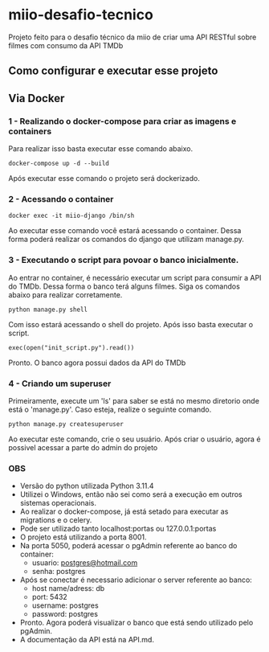 # miio-desafio-tecnico
Projeto feito para o desafio técnico da miio de criar uma API RESTful sobre filmes com consumo da API TMDb
## Como configurar e executar esse projeto
## Via Docker
### 1 - Realizando o docker-compose para criar as imagens e containers
Para realizar isso basta executar esse comando abaixo.
```
docker-compose up -d --build       
```
Após executar esse comando o projeto será dockerizado.
### 2 - Acessando o container
```
docker exec -it miio-django /bin/sh
```
Ao executar esse comando você estará acessando o container.
Dessa forma poderá realizar os comandos do django que utilizam manage.py.
### 3 - Executando o script para povoar o banco inicialmente.
Ao entrar no container, é necessário executar um script para consumir a API do TMDb.
Dessa forma o banco terá alguns filmes.
Siga os comandos abaixo para realizar corretamente.
```
python manage.py shell
```
Com isso estará acessando o shell do projeto.
Após isso basta executar o script.
```
exec(open("init_script.py").read())
```
Pronto. O banco agora possui dados da API do TMDb
### 4 - Criando um superuser
Primeiramente, execute um 'ls' para saber se está no mesmo diretorio onde está o 'manage.py'.
Caso esteja, realize o seguinte comando.
```
python manage.py createsuperuser
```
Ao executar este comando, crie o seu usuário.
Após criar o usuário, agora é possivel acessar a parte do admin do projeto
### OBS
  - Versão do python utilizada Python 3.11.4
  - Utilizei o Windows, então não sei como será a execução em outros sistemas operacionais.
  - Ao realizar o docker-compose, já está setado para executar as migrations e o celery.
  - Pode ser utilizado tanto localhost:portas ou 127.0.0.1:portas
  - O projeto está utilizando a porta 8001.
  - Na porta 5050, poderá acessar o pgAdmin referente ao banco do container:
    - usuario: postgres@hotmail.com
    - senha: postgres
  - Após se conectar é necessario adicionar o server referente ao banco:
    - host name/adress: db
    - port: 5432
    - username: postgres
    - password: postgres
  - Pronto. Agora poderá visualizar o banco que está sendo utilizado pelo pgAdmin.
  - A documentação da API está na API.md.
